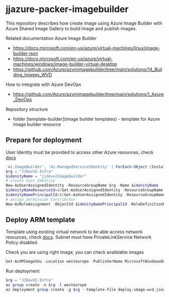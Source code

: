 # jjazure-packer-imagebuilder
This repository describes how create image using Azure Image Builder with Azure Shared Image Gallery to build image and publish images.

Related documentation Azure Image Builder

- https://docs.microsoft.com/en-us/azure/virtual-machines/linux/image-builder-json
- https://docs.microsoft.com/en-us/azure/virtual-machines/windows/image-builder-virtual-desktop
- https://github.com/Azure/azvmimagebuilder/tree/main/solutions/14_Building_Images_WVD

How to integrate with Azure DevOps

- https://github.com/Azure/azvmimagebuilder/tree/main/solutions/1_Azure_DevOps

Repository structure

- folder [template-builder](image builder templates) - template for Azure image builder resource

## Prepare for deployment

User Identity must be provided to access other Azure resources, check [docs](https://docs.microsoft.com/en-us/azure/virtual-machines/linux/image-builder-json#identity)

```powershell
'Az.ImageBuilder', 'Az.ManagedServiceIdentity' | ForEach-Object {Install-Module -Name $_ -AllowPrerelease}
$rg = "JJDevV2-Infra"
$idenityName = "jjdevv2imagebuilder"
# create User Identity
New-AzUserAssignedIdentity -ResourceGroupName $rg -Name $idenityName
$idenityNameResourceId=$(Get-AzUserAssignedIdentity -ResourceGroupName $rg -Name $idenityName).Id
$idenityNamePrincipalId=$(Get-AzUserAssignedIdentity -ResourceGroupName $rg -Name $idenityName).PrincipalId
# assign permission Contributor
New-AzRoleAssignment -ObjectId $idenityNamePrincipalId -RoleDefinitionName "Contributor" -ResourceGroupName $rg
```

## Deploy ARM template

Template using existing virtual network to be able access network resources, check [docs](https://docs.microsoft.com/en-us/azure/virtual-machines/linux/image-builder-json#vnetconfig). Subnet must have PrivateLinkService Network Policy disabled.

Check you are using right image, you can check avaiblable images

```powershell
Get-AzVMImageSku -Location westeurope -PublisherName MicrosoftWindowsDesktop -Offer windows-10
```

Run deployment

```powershell
$rg = "JJDevV2-Infra"
az group create -n $rg -l westeurope
az deployment group create -g $rg --template-file deploy-image-wvd.json --parameters deploy-image-wvd.parameters.json
```